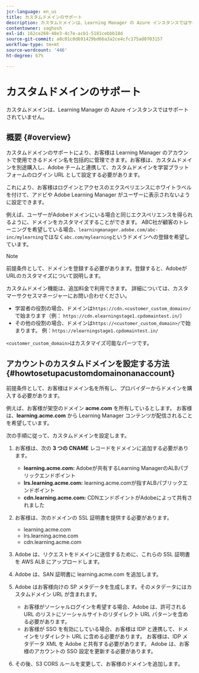```yaml
---
jcr-language: en_us
title: カスタムドメインのサポート
description: カスタムドメインは、Learning Manager の Azure インスタンスではサポートされていません。
contentowner: saghosh
exl-id: 162ce268-48e3-4c7e-acb1-5181cebbb18d
source-git-commit: a0c01c0d691429bd66a3a2ce4cfc175ad0703157
workflow-type: tm+mt
source-wordcount: '446'
ht-degree: 67%

---
```


# カスタムドメインのサポート

カスタムドメインは、Learning Manager の Azure インスタンスではサポートされていません。

## 概要 {#overview}

カスタムドメインのサポートにより、お客様は Learning Manager のアカウントで使用できるドメイン名を包括的に管理できます。お客様は、カスタムドメインを別途購入し、Adobe チームと連携して、カスタムドメインを学習プラットフォームのログイン URL として設定する必要があります。

これにより、お客様はログインとアクセスのエクスペリエンスにホワイトラベルを付けて、アドビや Adobe Learning Manager がユーザーに表示されないように設定できます。

例えば、ユーザーがAdobeドメインにいる場合と同じエクスペリエンスを得られるように、ドメインをカスタマイズすることができます。 ABC社が顧客のトレーニングを希望している場合、`learningmanager.adobe.com/abc-inc/mylearning`ではなく`abc.com/mylearning`というドメインへの登録を希望しています。

>[!NOTE]
>
>前提条件として、ドメインを登録する必要があります。登録すると、AdobeがURLのカスタマイズについて説明します。


カスタムドメイン機能は、追加料金で利用できます。 詳細については、カスタマーサクセスマネージャーにお問い合わせください。

* 学習者の役割の場合、ドメインは`https://cdn.<customer_custom_domain>/`で始まります（例： `https://cdn.elearningstage1.cpdomaintest.in/`）
* その他の役割の場合、ドメインは`https://<customer_custom_domain>/`で始まります。 例：`https://elearningstage1.cpdomaintest.in/`

`<customer_custom_domain>`はカスタマイズ可能なパーツです。

## アカウントのカスタムドメインを設定する方法 {#howtosetupacustomdomainonanaccount}

前提条件として、お客様はドメイン名を所有し、プロバイダーからドメインを購入する必要があります。

例えば、お客様が架空のドメイン **acme.com** を所有しているとします。 お客様は、**learning.acme.com** から Learning Manager コンテンツが配信されることを希望しています。

次の手順に従って、カスタムドメインを設定します。

1. お客様は、次の **3 つの CNAME** レコードをドメインに追加する必要があります。

   * **learning.acme.com:** Adobeが共有するLearning ManagerのALBパブリックエンドポイント
   * **lrs.learning.acme.com:** learning.acme.comが指すALBパブリックエンドポイント
   * **cdn.learning.acme.com:** CDNエンドポイントがAdobeによって共有されました

1. お客様は、次のドメインの SSL 証明書を提供する必要があります。

   * learning.acme.com
   * lrs.learning.acme.com
   * cdn.learning.acme.com

1. Adobe は、リクエストをドメインに送信するために、これらの SSL 証明書を AWS ALB にアップロードします。
1. Adobe は、SAN 証明書に learning.acme.com を追加します。
1. Adobe はお客様向けの SP メタデータを生成します。そのメタデータにはカスタムドメイン URL が含まれます。

   * お客様がソーシャルログインを希望する場合、Adobe は、許可される URL のリストにソーシャルサイトのリダイレクト URL パターンを含める必要があります。
   * お客様が SSO を有効にしている場合、お客様は IDP と連携して、ドメインをリダイレクト URL に含める必要があります。 お客様は、IDP メタデータ XML を Adobe と共有する必要があります。 Adobe は、お客様のアカウントの SSO 設定を更新する必要があります。

1. その後、S3 CORS ルールを変更して、お客様のドメインを追加します。
